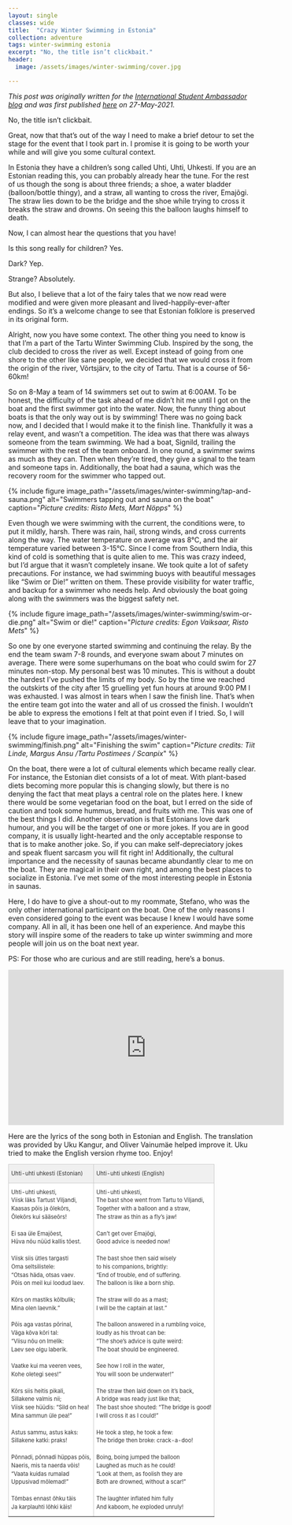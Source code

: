 ```yaml
---
layout: single
classes: wide
title:  "Crazy Winter Swimming in Estonia"
collection: adventure
tags: winter-swimming estonia
excerpt: "No, the title isn’t clickbait."
header:
  image: /assets/images/winter-swimming/cover.jpg

---
```

*This post was originally written for the [International Student Ambassador blog](https://isa.ut.ee/blog/) and was first published [here](https://isa.ut.ee/blog/crazy-winter-swimming-in-estonia-tejas-india/) on 27-May-2021.*

No, the title isn’t clickbait.

Great, now that that’s out of the way I need to make a brief detour to set the stage for the event that I took part in. I promise it is going to be worth your while and will give you some cultural context.

In Estonia they have a children’s song called Uhti, Uhti, Uhkesti. If you are an Estonian reading this, you can probably already hear the tune. For the rest of us though the song is about three friends; a shoe, a water bladder (balloon/bottle thingy), and a straw, all wanting to cross the river, Emajõgi. The straw lies down to be the bridge and the shoe while trying to cross it breaks the straw and drowns. On seeing this the balloon laughs himself to death.

Now, I can almost hear the questions that you have!

Is this song really for children? Yes.

Dark? Yep.

Strange? Absolutely.

But also, I believe that a lot of the fairy tales that we now read were modified and were given more pleasant and lived-happily-ever-after endings. So it’s a welcome change to see that Estonian folklore is preserved in its original form.

Alright, now you have some context. The other thing you need to know is that I’m a part of the Tartu Winter Swimming Club. Inspired by the song, the club decided to cross the river as well. Except instead of going from one shore to the other like sane people, we decided that we would cross it from the origin of the river, Võrtsjärv, to the city of Tartu. That is a course of 56-60km!

So on 8-May a team of 14 swimmers set out to swim at 6:00AM. To be honest, the difficulty of the task ahead of me didn’t hit me until I got on the boat and the first swimmer got into the water. Now, the funny thing about boats is that the only way out is by swimming! There was no going back now, and I decided that I would make it to the finish line. Thankfully it was a relay event, and wasn’t a competition. The idea was that there was always someone from the team swimming. We had a boat, Signild, trailing the swimmer with the rest of the team onboard. In one round, a swimmer swims as much as they can. Then when they’re tired, they give a signal to the team and someone taps in. Additionally, the boat had a sauna, which was the recovery room for the swimmer who tapped out.

{% include figure image_path="/assets/images/winter-swimming/tap-and-sauna.png" alt="Swimmers tapping out and sauna on the boat" caption="*Picture credits: Risto Mets, Mart Nöpps*" %}


Even though we were swimming with the current, the conditions were, to put it mildly, harsh. There was rain, hail, strong winds, and cross currents along the way. The water temperature on average was 8°C, and the air temperature varied between 3-15°C. Since I come from Southern India, this kind of cold is something that is quite alien to me. 
This was crazy indeed, but I’d argue that it wasn’t completely insane. We took quite a lot of safety precautions. For instance, we had swimming buoys with beautiful messages like “Swim or Die!” written on them. These provide visibility for water traffic, and backup for a swimmer who needs help. And obviously the boat going along with the swimmers was the biggest safety net.

{% include figure image_path="/assets/images/winter-swimming/swim-or-die.png" alt="Swim or die!" caption="*Picture credits: Egon Vaiksaar, Risto Mets*" %}



So one by one everyone started swimming and continuing the relay. By the end the team swam 7-8 rounds, and everyone swam about 7 minutes on average. There were some superhumans on the boat who could swim for 27 minutes non-stop. My personal best was 10 minutes. This is without a doubt the hardest I’ve pushed the limits of my body. So by the time we reached the outskirts of the city after 15 gruelling yet fun hours at around 9:00 PM I was exhausted. I was almost in tears when I saw the finish line. That’s when the entire team got into the water and all of us crossed the finish. I wouldn’t be able to express the emotions I felt at that point even if I tried. So, I will leave that to your imagination.

{% include figure image_path="/assets/images/winter-swimming/finish.png" alt="Finishing the swim" caption="*Picture credits: Tiit Linde, Margus Ansu /Tartu Postimees / Scanpix*" %}


On the boat, there were a lot of cultural elements which became really clear. For instance, the Estonian diet consists of a lot of meat. With plant-based diets becoming more popular this is changing slowly, but there is no denying the fact that meat plays a central role on the plates here. I knew there would be some vegetarian food on the boat, but I erred on the side of caution and took some hummus, bread, and fruits with me. This was one of the best things I did. Another observation is that Estonians love dark humour, and you will be the target of one or more jokes. If you are in good company, it is usually light-hearted and the only acceptable response to that is to make another joke. So, if you can make self-depreciatory jokes and speak fluent sarcasm you will fit right in! Additionally, the cultural importance and the necessity of saunas became abundantly clear to me on the boat. They are magical in their own right, and among the best places to socialize in Estonia. I’ve met some of the most interesting people in Estonia in saunas.

Here, I do have to give a shout-out to my roommate, Stefano, who was the only other international participant on the boat. One of the only reasons I even considered going to the event was because I knew I would have some company. All in all, it has been one hell of an experience. And maybe this story will inspire some of the readers to take up winter swimming and more people will join us on the boat next year.

PS: For those who are curious and are still reading, here’s a bonus.

<iframe width="560" height="315" src="https://www.youtube.com/embed/KKfrmQbA7RY" title="Uhti Uhti Uhkesti" frameborder="0" allow="accelerometer; autoplay; clipboard-write; encrypted-media; gyroscope; picture-in-picture" allowfullscreen></iframe><br>

Here are the lyrics of the song both in Estonian and English.
The translation was provided by Uku Kangur, and Oliver Vainumäe helped improve it.
Uku tried to make the English version rhyme too. Enjoy!

<style type="text/css">
.tg  {
  border-collapse:collapse;
  border-color:#ccc;
  border-spacing:0;
  font-family:-apple-system,BlinkMacSystemFont,"Roboto","Segoe UI","Helvetica Neue","Lucida Grande",Arial,sans-serif;
font-size:0.8em;
}
.tg td{background-color:#fff;
border-color:#ccc;
border-style:solid;
border-width:1px;
color:#333;
overflow:hidden;
padding:10px 5px;
word-break:normal;
line-height: 1.5;
}
.tg th{
background-color:#f0f0f0;
border-color:#ccc;
border-style:solid;
border-width:1px;
color:#333;
font-weight:normal;
overflow:hidden;
padding:10px 5px;
word-break:normal;
line-height: 1.5;
}
.tg .tg-0pky{border-color:inherit;
text-align:left;
vertical-align:top}
</style>

<table class="tg">
<thead>
  <tr>
    <th class="tg-0pky">Uhti-uhti uhkesti (Estonian)</th>
    <th class="tg-0pky">Uhti-uhti uhkesti (English)</th>
  </tr>
</thead>
<tbody>
  <tr>
    <td class="tg-0pky">Uhti-uhti uhkesti,<br>Viisk läks Tartust Viljandi,<br>Kaasas põis ja õlekõrs,<br>Õlekõrs kui sääseõrs!<br><br>Ei saa üle Emajõest,<br>Hüva nõu nüüd kallis tõest.<br> <br>Viisk siis ütles targasti<br>Oma seltsilistele:<br>“Otsas häda, otsas vaev.<br>Põis on meil kui loodud laev.<br> <br>Kõrs on mastiks kõlbulik;
<br>Mina olen laevnik.”<br> <br>Põis aga vastas põrinal,<br>Väga kõva kõri tal:<br>“Viisu nõu on Imelik:<br>Laev see olgu laberik.<br> <br>Vaatke kui ma veeren vees,<br>Kohe oletegi sees!”<br> <br>Kõrs siis heitis pikali,<br>Sillakene valmis nii;
<br>Viisk see hüüdis: “Sild on hea!<br>Mina sammun üle pea!”<br> <br>Astus sammu, astus kaks:<br>Sillakene katki: praks!<br> <br>Põnnadi, põnnadi hüppas põis,<br>Naeris, mis ta naerda võis!<br>“Vaata kuidas rumalad<br>Uppusivad mõlemad!”<br> <br>Tõmbas ennast õhku täis<br>Ja karplauhti lõhki käis!<br></td>
    <td class="tg-0pky">Uhti-uhti uhkesti,<br>The bast shoe went from Tartu to Viljandi,<br>Together with a balloon and a straw,<br>The straw as thin as a fly’s jaw!<br> <br>Can’t get over Emajõgi,<br>Good advice is needed now!<br> <br>The bast shoe then said wisely<br>to his companions, brightly:<br>“End of trouble, end of suffering.<br>The balloon is like a born ship.<br> <br>The straw will do as a mast;
<br>I will be the captain at last.”<br> <br>The balloon answered in a rumbling voice,<br>loudly as his throat can be:<br>“The shoe’s advice is quite weird:<br>The boat should be engineered.<br> <br>See how I roll in the water,<br>You will soon be underwater!”<br> <br>The straw then laid down on it’s back,<br>A bridge was ready just like that;
<br>The bast shoe shouted: “The bridge is good!<br>I will cross it as I could!”<br> <br>He took a step, he took a few:<br>The bridge then broke: crack-a-doo!<br> <br>Boing, boing jumped the balloon<br>Laughed as much as he could!<br>“Look at them, as foolish they are<br>Both are drowned, without a scar!”<br> <br>The laughter inflated him fully<br>And kaboom, he exploded unruly!<br></td>
  </tr>
</tbody>
</table>